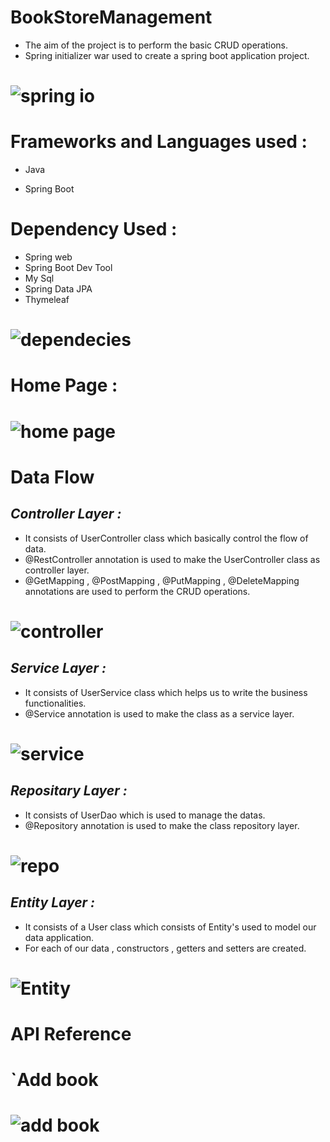 # **BookStoreManagement**
- The aim of the project is to perform the basic CRUD operations.
- Spring initializer war used to create a spring boot application project.

# ![spring io](https://github.com/sugu0312/BookStoreManagement/assets/139035083/7da20146-b2ab-4b98-993c-57421efed1b4)

# Frameworks and Languages used :

+ Java
- Spring Boot

# Dependency Used : 
- Spring web
- Spring Boot Dev Tool
- My Sql
- Spring Data JPA
- Thymeleaf

# ![dependecies](https://github.com/sugu0312/BookStoreManagement/assets/139035083/5df6cfb7-d60a-4566-82bf-88f1c846a1e4)

# Home Page :
# ![home page](https://github.com/sugu0312/BookStoreManagement/assets/139035083/7c5ee43d-1712-45e7-85c1-51b7ac005118)
# Data Flow 
## _Controller Layer :_ ##
- It consists of UserController class which basically control the flow of data.
- @RestController annotation is used to make the UserController class as controller layer.
- @GetMapping , @PostMapping , @PutMapping , @DeleteMapping annotations are used to perform the CRUD operations.
# ![controller](https://github.com/sugu0312/BookStoreManagement/assets/139035083/1c439709-e6a1-4928-8d4a-970b917431bc)
## _Service Layer :_ ##
- It consists of UserService class which helps us to write the business functionalities.
- @Service annotation is used to make the class as a service layer.
# ![service](https://github.com/sugu0312/BookStoreManagement/assets/139035083/d66c7e50-c425-40cf-b9e4-e5e6208fa109)

## _Repositary Layer :_ ##
- It consists of UserDao which is used to manage the datas.
- @Repository annotation is used to make the class repository layer.
# ![repo](https://github.com/sugu0312/BookStoreManagement/assets/139035083/cafb0523-ff78-4f79-bbaf-a60af22c92c1)

## _Entity Layer :_ ##
- It consists of a User class which consists of Entity's used to model our data application.
- For each of our data , constructors , getters and setters are created.
# ![Entity](https://github.com/sugu0312/BookStoreManagement/assets/139035083/e912987f-500b-48c3-bf39-a142659c6123)

# API Reference 
# `Add book
# ![add book](https://github.com/sugu0312/BookStoreManagement/assets/139035083/d87df00b-7742-487e-9827-a2dbe8d2c7cc)

